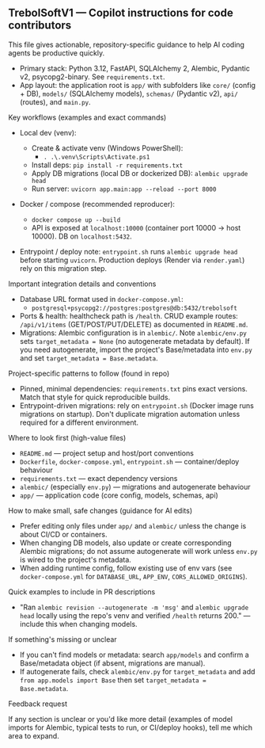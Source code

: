 ## TrebolSoftV1 — Copilot instructions for code contributors

This file gives actionable, repository-specific guidance to help AI coding agents be productive quickly.

- Primary stack: Python 3.12, FastAPI, SQLAlchemy 2, Alembic, Pydantic v2, psycopg2-binary. See `requirements.txt`.
- App layout: the application root is `app/` with subfolders like `core/` (config + DB), `models/` (SQLAlchemy models), `schemas/` (Pydantic v2), `api/` (routes), and `main.py`.

Key workflows (examples and exact commands)

- Local dev (venv):
  - Create & activate venv (Windows PowerShell):
    - `. .\.venv\Scripts\Activate.ps1`
  - Install deps: `pip install -r requirements.txt`
  - Apply DB migrations (local DB or dockerized DB): `alembic upgrade head`
  - Run server: `uvicorn app.main:app --reload --port 8000`

- Docker / compose (recommended reproducer):
  - `docker compose up --build`
  - API is exposed at `localhost:10000` (container port 10000 → host 10000). DB on `localhost:5432`.

- Entrypoint / deploy note: `entrypoint.sh` runs `alembic upgrade head` before starting `uvicorn`. Production deploys (Render via `render.yaml`) rely on this migration step.

Important integration details and conventions

- Database URL format used in `docker-compose.yml`:
  - `postgresql+psycopg2://postgres:postgres@db:5432/trebolsoft`
- Ports & health: healthcheck path is `/health`. CRUD example routes: `/api/v1/items` (GET/POST/PUT/DELETE) as documented in `README.md`.
- Migrations: Alembic configuration is in `alembic/`. Note `alembic/env.py` sets `target_metadata = None` (no autogenerate metadata by default). If you need autogenerate, import the project's Base/metadata into `env.py` and set `target_metadata = Base.metadata`.

Project-specific patterns to follow (found in repo)

- Pinned, minimal dependencies: `requirements.txt` pins exact versions. Match that style for quick reproducible builds.
- Entrypoint-driven migrations: rely on `entrypoint.sh` (Docker image runs migrations on startup). Don't duplicate migration automation unless required for a different environment.

Where to look first (high-value files)

- `README.md` — project setup and host/port conventions
- `Dockerfile`, `docker-compose.yml`, `entrypoint.sh` — container/deploy behaviour
- `requirements.txt` — exact dependency versions
- `alembic/` (especially `env.py`) — migrations and autogenerate behaviour
- `app/` — application code (core config, models, schemas, api)

How to make small, safe changes (guidance for AI edits)

- Prefer editing only files under `app/` and `alembic/` unless the change is about CI/CD or containers.
- When changing DB models, also update or create corresponding Alembic migrations; do not assume autogenerate will work unless `env.py` is wired to the project's metadata.
- When adding runtime config, follow existing use of env vars (see `docker-compose.yml` for `DATABASE_URL`, `APP_ENV`, `CORS_ALLOWED_ORIGINS`).

Quick examples to include in PR descriptions

- "Ran `alembic revision --autogenerate -m 'msg'` and `alembic upgrade head` locally using the repo's venv and verified `/health` returns 200." — include this when changing models.

If something's missing or unclear

- If you can't find models or metadata: search `app/models` and confirm a Base/metadata object (if absent, migrations are manual).
- If autogenerate fails, check `alembic/env.py` for `target_metadata` and add `from app.models import Base` then set `target_metadata = Base.metadata`.

Feedback request

If any section is unclear or you'd like more detail (examples of model imports for Alembic, typical tests to run, or CI/deploy hooks), tell me which area to expand.
